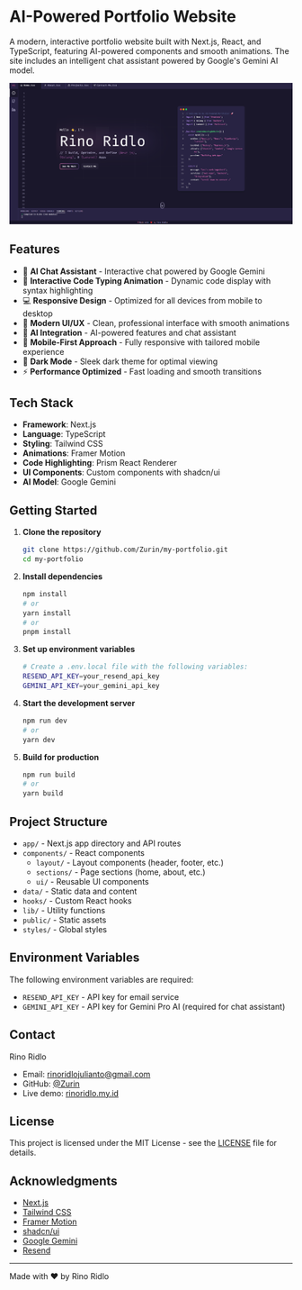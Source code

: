 # AI-Powered Portfolio Website

A modern, interactive portfolio website built with Next.js, React, and TypeScript, featuring AI-powered components and smooth animations. The site includes an intelligent chat assistant powered by Google's Gemini AI model.

<img src="public/imgs/website.png" alt="Website Screenshot" />

## Features

- 🤖 **AI Chat Assistant** - Interactive chat powered by Google Gemini
- 🚀 **Interactive Code Typing Animation** - Dynamic code display with syntax highlighting
- 💻 **Responsive Design** - Optimized for all devices from mobile to desktop
- 🎨 **Modern UI/UX** - Clean, professional interface with smooth animations
- 🤖 **AI Integration** - AI-powered features and chat assistant
- 📱 **Mobile-First Approach** - Fully responsive with tailored mobile experience
- 🌙 **Dark Mode** - Sleek dark theme for optimal viewing
- ⚡ **Performance Optimized** - Fast loading and smooth transitions

## Tech Stack

- **Framework**: Next.js
- **Language**: TypeScript
- **Styling**: Tailwind CSS
- **Animations**: Framer Motion
- **Code Highlighting**: Prism React Renderer
- **UI Components**: Custom components with shadcn/ui
- **AI Model**: Google Gemini

## Getting Started

1. **Clone the repository**

   ```bash
   git clone https://github.com/Zurin/my-portfolio.git
   cd my-portfolio
   ```

2. **Install dependencies**

   ```bash
   npm install
   # or
   yarn install
   # or
   pnpm install
   ```

3. **Set up environment variables**

   ```bash
   # Create a .env.local file with the following variables:
   RESEND_API_KEY=your_resend_api_key
   GEMINI_API_KEY=your_gemini_api_key
   ```

4. **Start the development server**

   ```bash
   npm run dev
   # or
   yarn dev
   ```

5. **Build for production**
   ```bash
   npm run build
   # or
   yarn build
   ```

## Project Structure

- `app/` - Next.js app directory and API routes
- `components/` - React components
  - `layout/` - Layout components (header, footer, etc.)
  - `sections/` - Page sections (home, about, etc.)
  - `ui/` - Reusable UI components
- `data/` - Static data and content
- `hooks/` - Custom React hooks
- `lib/` - Utility functions
- `public/` - Static assets
- `styles/` - Global styles

## Environment Variables

The following environment variables are required:

- `RESEND_API_KEY` - API key for email service
- `GEMINI_API_KEY` - API key for Gemini Pro AI (required for chat assistant)

## Contact

Rino Ridlo

- Email: rinoridlojulianto@gmail.com
- GitHub: [@Zurin](https://github.com/Zurin)
- Live demo: [rinoridlo.my.id](https://rinoridlo.my.id)

## License

This project is licensed under the MIT License - see the [LICENSE](LICENSE) file for details.

## Acknowledgments

- [Next.js](https://nextjs.org)
- [Tailwind CSS](https://tailwindcss.com)
- [Framer Motion](https://www.framer.com/motion)
- [shadcn/ui](https://ui.shadcn.com)
- [Google Gemini](https://deepmind.google/technologies/gemini/)
- [Resend](https://resend.com)

---

Made with ❤️ by Rino Ridlo
